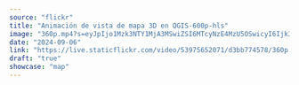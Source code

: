 ```yaml
---
source: "flickr"
title: "Animación de vista de mapa 3D en QGIS-600p-hls"
image: "360p.mp4?s=eyJpIjo1Mzk3NTY1MjA3MSwiZSI6MTcyNzE4MzU5OSwicyI6Ijk3NThkMDAzNmRkMDhmMDVlYzYyNDRiYjViYjYwYmQ4MDRiOGJiOWQiLCJ2IjoxfQ.mp4"
date: "2024-09-06"
link: "https://live.staticflickr.com/video/53975652071/d3bb774578/360p.mp4?s=eyJpIjo1Mzk3NTY1MjA3MSwiZSI6MTcyNzE4MzU5OSwicyI6Ijk3NThkMDAzNmRkMDhmMDVlYzYyNDRiYjViYjYwYmQ4MDRiOGJiOWQiLCJ2IjoxfQ"
draft: "true"
showcase: "map"
---
```


